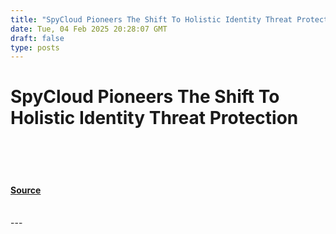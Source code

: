 ```yaml
---
title: "SpyCloud Pioneers The Shift To Holistic Identity Threat Protection"
date: Tue, 04 Feb 2025 20:28:07 GMT
draft: false
type: posts
---
```

# SpyCloud Pioneers The Shift To Holistic Identity Threat Protection

<br/>

<br/>

<br/>


#### [Source](https://hackernoon.com/spycloud-pioneers-the-shift-to-holistic-identity-threat-protection?source=rss)

<br/>
---
